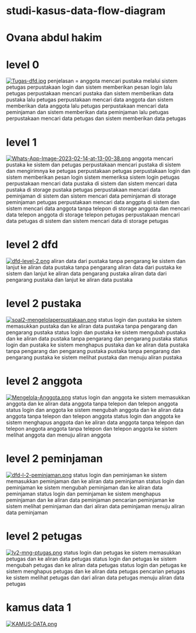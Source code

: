 # studi-kasus-data-flow-diagram
# Ovana abdul hakim
# level 0
[![Tugas-dfd.jpg](https://i.postimg.cc/7LhSmdTv/Tugas-dfd.jpg)](https://postimg.cc/5HcHtP3p)
penjelasan =
anggota mencari pustaka melalui sistem 
petugas perpustakaan login dan sistem memberikan pesan login lalu 
petugas perpustakaan mencari pustaka dan sistem memberikan data pustaka lalu
petugas perpustakaan mencari data anggota dan sistem memberikan data anggota lalu
petugas perpustakaan mencari data peminjaman dan sistem memberikan data peminjaman lalu
petugas perpustakaan mencari data petugas dan sistem memberikan data petugas
# level 1
[![Whats-App-Image-2023-02-14-at-13-00-38.png](https://i.postimg.cc/W15Gt6xn/Whats-App-Image-2023-02-14-at-13-00-38.png)](https://postimg.cc/3kD4cp84)
anggota mencari pustaka ke sistem dan petugas perpustakaan mencari pustaka di sistem dan mengirimnya ke petugas perpustakaan
petugas perpustakaan login dan sistem memberikan pesan login
sistem memeriksa sistem login
petugas perpustakaan mencari data pustaka di sistem dan sistem mencari data pustaka di storage pustaka
petugas perpustakaan mencari data peminjaman di sistem dan sistem mencari data peminjaman di storage peminjaman
petugas perpustakaan mencari data anggpta di sistem dan sistem mencari data anggota tanpa telepon di storage anggota dan mencari data telepon anggota di storage telepon
petugas perpustakaan mencari data petugas di sistem dan sistem mencari data di storage petugas
# level 2 dfd
[![dfd-level-2.png](https://i.postimg.cc/d1HLv4XM/dfd-level-2.png)](https://postimg.cc/0MS80dPZ)
aliran data dari pustaka tanpa pengarang ke sistem dan lanjut ke aliran data pustaka tanpa pengarang
aliran data dari pustaka ke sistem dan lanjut ke aliran data pengarang pustaka
aliran data dari pengarang pustaka dan lanjut ke aliran data pustaka 
# level 2 pustaka 
[![soal2-mengelolaperpustakaan.png](https://i.postimg.cc/ZYLNrJC7/soal2-mengelolaperpustakaan.png)](https://postimg.cc/23V3YRdh)
status login dan pustaka ke sistem memasukkan pustaka dan ke aliran data pustaka tanpa pengarang dan pengarang pustaka
status login dan pustaka ke sistem mengubah pustaka dan ke aliran data pustaka tanpa pengarang dan pengarang pustaka
status login dan pustaka ke sistem menghapus pustaka dan ke aliran data pustaka tanpa pengarang dan pengarang pustaka
pustaka tanpa pengarang dan pengarang pustaka ke sistem melihat pustaka dan menuju aliran pustaka 
# level 2 anggota
[![Mengelola-Anggota.png](https://i.postimg.cc/cJN198zQ/Mengelola-Anggota.png)](https://postimg.cc/3knHWWYR)
status login dan anggota ke sistem memasukkan anggota dan ke aliran data anggota tanpa telepon dan telepon anggota
status login dan anggota ke sistem mengubah anggota dan ke aliran data anggota tanpa telepon dan telepon anggota
status login dan anggota ke sistem menghapus anggota dan ke aliran data anggota tanpa telepon dan telepon anggota
anggota tanpa telepon dan telepon anggota ke sistem melihat anggota dan menuju aliran anggota
# level 2 peminjaman
[![dfd-l-2-peminjaman.png](https://i.postimg.cc/sfZxFDTg/dfd-l-2-peminjaman.png)](https://postimg.cc/Lh22LRdc)
status login dan peminjaman ke sistem memasukkan peminjaman dan ke aliran data peminjaman
status login dan peminjaman ke sistem mengubah peminjaman dan ke aliran data peminjaman
status login dan peminjaman ke sistem menghapus peminjaman dan ke aliran data peminjaman
pencarian peminjaman ke sistem melihat peminjaman dan dari aliran data peminjaman menuju aliran data peminjaman
# level 2 petugas
[![lv2-mng-ptugas.png](https://i.postimg.cc/vmrjxKLn/lv2-mng-ptugas.png)](https://postimg.cc/qt7Q9jFB)
status login dan petugas ke sistem memasukkan petugas dan ke aliran data petugas
status login dan petugas ke sistem mengubah petugas dan ke aliran data petugas
status login dan petugas ke sistem menghapus petugas dan ke aliran data petugas
pencarian petugas ke sistem melihat petugas dan dari aliran data petugas menuju aliran data petugas
# kamus data 1
[![KAMUS-DATA.png](https://i.postimg.cc/7hS8XLSB/KAMUS-DATA.png)](https://postimg.cc/hQ45tcyx)
